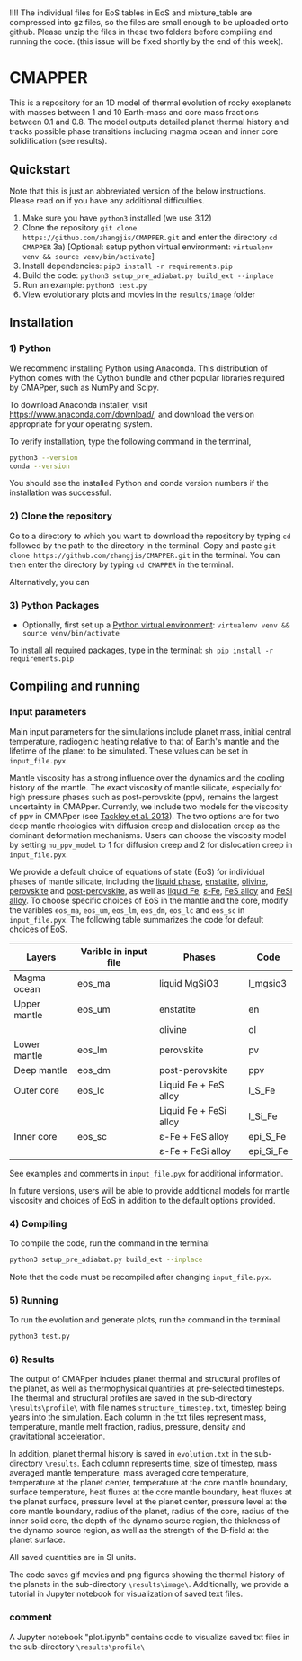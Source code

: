 #
!!!! The individual files for EoS tables in EoS and mixture_table are compressed into gz files, so the files are small enough to be uploaded onto github. Please unzip the files in these two folders before compiling and running the code. (this issue will be fixed shortly by the end of this week).

# CMAPPER

This is a repository for an 1D model of thermal evolution of rocky exoplanets with masses between 1 and 10 Earth-mass and core mass fractions between 0.1 and 0.8. The model outputs detailed planet thermal history and tracks possible phase transitions including magma ocean and inner core solidification (see results).

## Quickstart

Note that this is just an abbreviated version of the below instructions. Please read on if you have any additional difficulties.

1) Make sure you have `python3` installed (we use 3.12)
2) Clone the repository `git clone https://github.com/zhangjis/CMAPPER.git` and enter the directory `cd CMAPPER`
3a) [Optional: setup python virtual environment: `virtualenv venv && source
venv/bin/activate`]
3) Install dependencies: `pip3 install -r requirements.pip`
4) Build the code: `python3 setup_pre_adiabat.py build_ext --inplace`
5) Run an example: `python3 test.py`
6) View evolutionary plots and movies in the `results/image` folder

## Installation
### 1) Python
We recommend installing Python using Anaconda. This distribution of Python comes with the Cython bundle and other popular libraries required by CMAPper, such as NumPy and Scipy.

To download Anaconda installer, visit https://www.anaconda.com/download/, and download the version appropriate for your operating system.

To verify installation, type the following command in the terminal,
   ```sh
   python3 --version
   conda --version
   ```
You should see the installed Python and conda version numbers if the installation was successful.

### 2) Clone the repository
Go to a directory to which you want to download the repository by typing `cd` followed by the path to the directory in the terminal. Copy and paste `git clone https://github.com/zhangjis/CMAPPER.git` in the terminal. You can then enter the directory by typing `cd CMAPPER` in the terminal.

Alternatively, you can

### 3) Python Packages

- Optionally, first set up a [Python virtual environment](https://docs.python.org/3/library/venv.html): `virtualenv venv && source venv/bin/activate`

To install all required packages, type in the terminal:
    ```sh
    pip install -r requirements.pip
    ```

## Compiling and running
### Input parameters
Main input parameters for the simulations include planet mass, initial central temperature, radiogenic heating relative to that of Earth's mantle and the lifetime of the planet to be simulated. These values can be set in `input_file.pyx`.

Mantle viscosity has a strong influence over the dynamics and the cooling history of the mantle. The exact viscosity of mantle silicate, especially for high pressure phases such as post-perovskite (ppv), remains the largest uncertainty in CMAPper. Currently, we include two models for the viscosity of ppv in CMAPper (see [Tackley et al. 2013](https://www.sciencedirect.com/science/article/abs/pii/S0019103513001231)). The two options are for two deep mantle rheologies with diffusion creep and dislocation creep as the dominant deformation mechanisms. Users can choose the viscosity model by setting `nu_ppv_model` to 1 for diffusion creep and 2 for dislocation creep in `input_file.pyx`.

We provide a default choice of equations of state (EoS) for individual phases of mantle silicate, including the [liquid phase](https://www.sciencedirect.com/science/article/abs/pii/S0031920117301449), [enstatite](https://www.sciencedirect.com/science/article/pii/S0019103507001601?via%3Dihub), [olivine](https://www.sciencedirect.com/science/article/abs/pii/S0031920108002227?via%3Dihub), [perovskite](https://www.nature.com/articles/35082048) and [post-perovskite](https://www.nature.com/articles/nature02701), as well as [liquid Fe](https://www.nature.com/articles/srep41863), [ε-Fe](https://journals.aps.org/prl/abstract/10.1103/PhysRevLett.97.215504), [FeS alloy](https://www.sciencedirect.com/science/article/pii/S0019103507001601?via%3Dihub) and [FeSi alloy](https://www.sciencedirect.com/science/article/pii/S0012821X12005183?via%3Dihub). To choose specific choices of EoS in the mantle and the core, modify the varibles `eos_ma`, `eos_um`, `eos_lm`, `eos_dm`, `eos_lc` and `eos_sc` in `input_file.pyx`. The following table summarizes the code for default choices of EoS.

| Layers         | Varible in input file | Phases                 | Code      |
| -------------- | --------------------- | ---------------------- | --------- |
| Magma ocean    | eos_ma                | liquid MgSiO3          | l_mgsio3  |
| Upper mantle   | eos_um                | enstatite              | en        |
|                |                       | olivine                | ol        |
| Lower mantle   | eos_lm                | perovskite             | pv        |
| Deep mantle    | eos_dm                | post-perovskite        | ppv       |
| Outer core     | eos_lc                | Liquid Fe + FeS alloy  | l_S_Fe    |
|                |                       | Liquid Fe + FeSi alloy | l_Si_Fe   |
| Inner core     | eos_sc                | ε-Fe + FeS alloy       | epi_S_Fe  |
|                |                       | ε-Fe + FeSi alloy      | epi_Si_Fe |


See examples and comments in `input_file.pyx` for additional information.

In future versions, users will be able to provide additional models for mantle viscosity and choices of EoS in addition to the default options provided.

### 4) Compiling
To compile the code, run the command in the terminal
   ```sh
   python3 setup_pre_adiabat.py build_ext --inplace
   ```
Note that the code must be recompiled after changing `input_file.pyx`.
### 5) Running
To run the evolution and generate plots, run the command in the terminal
   ```sh
   python3 test.py
   ```
### 6) Results
The output of CMAPper includes planet thermal and structural profiles of the planet, as well as thermophysical quantities at pre-selected timesteps. The thermal and structural profiles are saved in the sub-directory `\results\profile\` with file names `structure_timestep.txt`, timestep being years into the simulation. Each column in the txt files represent mass, temperature, mantle melt fraction, radius, pressure, density and gravitational acceleration.

In addition, planet thermal history is saved in `evolution.txt` in the sub-directory `\results`. Each column represents time, size of timestep, mass averaged mantle temperature, mass averaged core temperature, temperature at the planet center, temperature at the core mantle boundary, surface temperature, heat fluxes at the core mantle boundary, heat fluxes at the planet surface, pressure level at the planet center, pressure level at the core mantle boundary, radius of the planet, radius of the core, radius of the inner solid core, the depth of the dynamo source region, the thickness of the dynamo source region, as well as the strength of the B-field at the planet surface.

All saved quantities are in SI units.

The code saves gif movies and png figures showing the thermal history of the planets in the sub-directory `\results\image\`. Additionally, we provide a tutorial in Jupyter notebook for visualization of saved text files.

### comment
A Jupyter notebook "plot.ipynb" contains code to visualize saved txt files in the sub-directory `\results\profile\`

